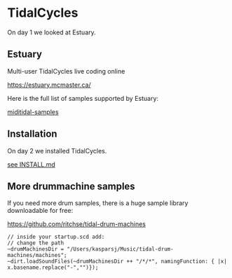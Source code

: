# TidalCycles

On day 1 we looked at Estuary.

## Estuary

Multi-user TidalCycles live coding online

https://estuary.mcmaster.ca/

Here is the full list of samples supported by Estuary:

[miditidal-samples](miditidal-samples)

## Installation

On day 2 we installed TidalCycles.

[see INSTALL.md](INSTALL.md)

## More drummachine samples

If you need more drum samples, there is a huge sample library downloadable for free:

https://github.com/ritchse/tidal-drum-machines

```supercollider
// inside your startup.scd add:
// change the path
~drumMachinesDir = "/Users/kasparsj/Music/tidal-drum-machines/machines";
~dirt.loadSoundFiles(~drumMachinesDir ++ "/*/*", namingFunction: { |x| x.basename.replace("-","")});
```
